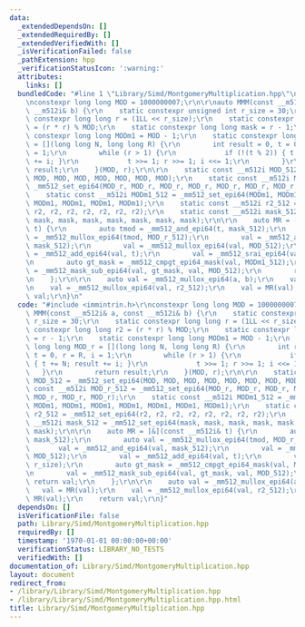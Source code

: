 ```yaml
---
data:
  _extendedDependsOn: []
  _extendedRequiredBy: []
  _extendedVerifiedWith: []
  _isVerificationFailed: false
  _pathExtension: hpp
  _verificationStatusIcon: ':warning:'
  attributes:
    links: []
  bundledCode: "#line 1 \"Library/Simd/MontgomeryMultiplication.hpp\"\n#include <immintrin.h>\r\
    \nconstexpr long long MOD = 1000000007;\r\n\r\nauto MMM(const __m512i& a, const\
    \ __m512i& b) {\r\n    static constexpr unsigned int r_size = 30;\r\n    static\
    \ constexpr long long r = (1LL << r_size);\r\n    static constexpr long long r2\
    \ = (r * r) % MOD;\r\n    static constexpr long long mask = r - 1;\r\n    static\
    \ constexpr long long MODm1 = MOD - 1;\r\n    static constexpr long long MOD_r\
    \ = [](long long N, long long R) {\r\n        int result = 0, t = 0, r = R, i\
    \ = 1;\r\n        while (r > 1) {\r\n            if (!(t % 2)) { t += N; result\
    \ += i; }\r\n            t >>= 1; r >>= 1; i <<= 1;\r\n        }\r\n        return\
    \ result;\r\n    }(MOD, r);\r\n\r\n    static const __m512i MOD_512 = _mm512_set_epi64(MOD,\
    \ MOD, MOD, MOD, MOD, MOD, MOD, MOD);\r\n    static const __m512i MOD_r_512 =\
    \ _mm512_set_epi64(MOD_r, MOD_r, MOD_r, MOD_r, MOD_r, MOD_r, MOD_r, MOD_r);\r\n\
    \    static const __m512i MODm1_512 = _mm512_set_epi64(MODm1, MODm1, MODm1, MODm1,\
    \ MODm1, MODm1, MODm1, MODm1);\r\n    static const __m512i r2_512 = _mm512_set_epi64(r2,\
    \ r2, r2, r2, r2, r2, r2, r2);\r\n    static const __m512i mask_512 = _mm512_set_epi64(mask,\
    \ mask, mask, mask, mask, mask, mask, mask);\r\n\r\n    auto MR = [&](const __m512i&\
    \ t) {\r\n        auto tmod = _mm512_and_epi64(t, mask_512);\r\n        auto val\
    \ = _mm512_mullox_epi64(tmod, MOD_r_512);\r\n        val = _mm512_and_epi64(val,\
    \ mask_512);\r\n        val = _mm512_mullox_epi64(val, MOD_512);\r\n        val\
    \ = _mm512_add_epi64(val, t);\r\n        val = _mm512_srai_epi64(val, r_size);\r\
    \n        auto gt_mask = _mm512_cmpgt_epi64_mask(val, MODm1_512);\r\n        val\
    \ = _mm512_mask_sub_epi64(val, gt_mask, val, MOD_512);\r\n        return val;\r\
    \n    };\r\n\r\n    auto val = _mm512_mullox_epi64(a, b);\r\n    val = MR(val);\r\
    \n    val = _mm512_mullox_epi64(val, r2_512);\r\n    val = MR(val);\r\n    return\
    \ val;\r\n}\n"
  code: "#include <immintrin.h>\r\nconstexpr long long MOD = 1000000007;\r\n\r\nauto\
    \ MMM(const __m512i& a, const __m512i& b) {\r\n    static constexpr unsigned int\
    \ r_size = 30;\r\n    static constexpr long long r = (1LL << r_size);\r\n    static\
    \ constexpr long long r2 = (r * r) % MOD;\r\n    static constexpr long long mask\
    \ = r - 1;\r\n    static constexpr long long MODm1 = MOD - 1;\r\n    static constexpr\
    \ long long MOD_r = [](long long N, long long R) {\r\n        int result = 0,\
    \ t = 0, r = R, i = 1;\r\n        while (r > 1) {\r\n            if (!(t % 2))\
    \ { t += N; result += i; }\r\n            t >>= 1; r >>= 1; i <<= 1;\r\n     \
    \   }\r\n        return result;\r\n    }(MOD, r);\r\n\r\n    static const __m512i\
    \ MOD_512 = _mm512_set_epi64(MOD, MOD, MOD, MOD, MOD, MOD, MOD, MOD);\r\n    static\
    \ const __m512i MOD_r_512 = _mm512_set_epi64(MOD_r, MOD_r, MOD_r, MOD_r, MOD_r,\
    \ MOD_r, MOD_r, MOD_r);\r\n    static const __m512i MODm1_512 = _mm512_set_epi64(MODm1,\
    \ MODm1, MODm1, MODm1, MODm1, MODm1, MODm1, MODm1);\r\n    static const __m512i\
    \ r2_512 = _mm512_set_epi64(r2, r2, r2, r2, r2, r2, r2, r2);\r\n    static const\
    \ __m512i mask_512 = _mm512_set_epi64(mask, mask, mask, mask, mask, mask, mask,\
    \ mask);\r\n\r\n    auto MR = [&](const __m512i& t) {\r\n        auto tmod = _mm512_and_epi64(t,\
    \ mask_512);\r\n        auto val = _mm512_mullox_epi64(tmod, MOD_r_512);\r\n \
    \       val = _mm512_and_epi64(val, mask_512);\r\n        val = _mm512_mullox_epi64(val,\
    \ MOD_512);\r\n        val = _mm512_add_epi64(val, t);\r\n        val = _mm512_srai_epi64(val,\
    \ r_size);\r\n        auto gt_mask = _mm512_cmpgt_epi64_mask(val, MODm1_512);\r\
    \n        val = _mm512_mask_sub_epi64(val, gt_mask, val, MOD_512);\r\n       \
    \ return val;\r\n    };\r\n\r\n    auto val = _mm512_mullox_epi64(a, b);\r\n \
    \   val = MR(val);\r\n    val = _mm512_mullox_epi64(val, r2_512);\r\n    val =\
    \ MR(val);\r\n    return val;\r\n}"
  dependsOn: []
  isVerificationFile: false
  path: Library/Simd/MontgomeryMultiplication.hpp
  requiredBy: []
  timestamp: '1970-01-01 00:00:00+00:00'
  verificationStatus: LIBRARY_NO_TESTS
  verifiedWith: []
documentation_of: Library/Simd/MontgomeryMultiplication.hpp
layout: document
redirect_from:
- /library/Library/Simd/MontgomeryMultiplication.hpp
- /library/Library/Simd/MontgomeryMultiplication.hpp.html
title: Library/Simd/MontgomeryMultiplication.hpp
---
```

